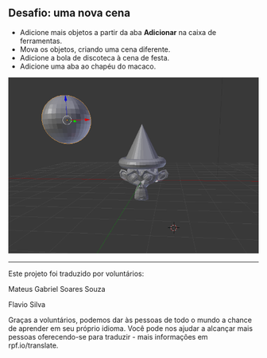 ## Desafio: uma nova cena

+ Adicione mais objetos a partir da aba **Adicionar** na caixa de ferramentas.
+ Mova os objetos, criando uma cena diferente.
+ Adicione a bola de discoteca à cena de festa.
+ Adicione uma aba ao chapéu do macaco.

![Desafio](images/challenge.png)


***
Este projeto foi traduzido por voluntários:

Mateus Gabriel Soares Souza

Flavio Silva

Graças a voluntários, podemos dar às pessoas de todo o mundo a chance de aprender em seu próprio idioma. Você pode nos ajudar a alcançar mais pessoas oferecendo-se para traduzir - mais informações em rpf.io/translate.
